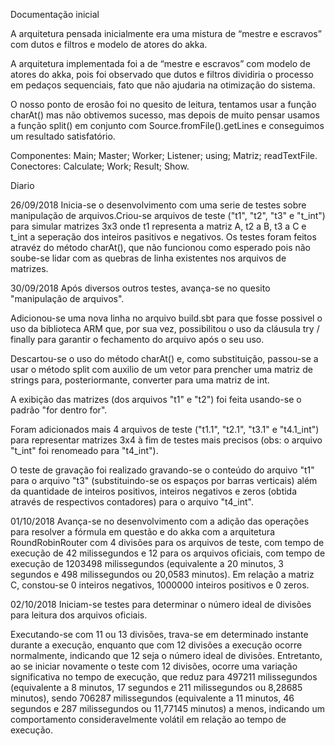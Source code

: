 Documentação inicial

A arquitetura pensada inicialmente era uma mistura de “mestre e escravos” com dutos e filtros e modelo de atores do akka.

A arquitetura implementada foi a de “mestre e escravos” com modelo de atores do akka, pois foi observado que dutos e filtros dividiria o processo em pedaços sequenciais, fato que não ajudaria na otimização do sistema.

O nosso ponto de erosão foi no quesito de leitura, tentamos usar a função charAt() mas não obtivemos sucesso, mas depois de muito pensar usamos a função split() em conjunto com Source.fromFile().getLines e conseguimos um resultado satisfatório.

Componentes: Main; Master; Worker; Listener; using; Matriz; readTextFile.
Conectores: Calculate; Work; Result; Show.

Diario

26/09/2018
Inicia-se o desenvolvimento com uma serie de testes sobre manipulação de arquivos.Criou-se
arquivos de teste ("t1", "t2", "t3" e "t_int") para simular matrizes 3x3 onde t1 representa
a matriz A, t2 a B, t3 a C e t_int a seperação dos inteiros pasitivos e negativos. Os testes
foram feitos atravéz do método charAt(), que não funcionou como esperado pois não soube-se
lidar com as quebras de linha existentes nos arquivos de matrizes.

30/09/2018
Após diversos outros testes, avança-se no quesito "manipulação de arquivos".

Adicionou-se uma nova linha no arquivo build.sbt para que fosse possivel o uso da biblioteca
ARM que, por sua vez, possibilitou o uso da cláusula try / finally para garantir o fechamento
do arquivo após o seu uso.

Descartou-se o uso do método charAt() e, como substituição, passou-se a usar o método split
com auxilio de um vetor para prencher uma matriz de strings para, posteriormante, converter
para uma matriz de int.

A exibição das matrizes (dos arquivos "t1" e "t2") foi feita usando-se o padrão "for dentro
for".

Foram adicionados mais 4 arquivos de teste ("t1.1", "t2.1", "t3.1" e "t4.1_int") para
representar matrizes 3x4 à fim de testes mais precisos (obs: o arquivo "t_int" foi renomeado
para "t4_int").

O teste de gravação foi realizado gravando-se o conteúdo do arquivo "t1" para o arquivo "t3"
(substituindo-se os espaços por barras verticais) além da quantidade de inteiros positivos,
inteiros negativos e zeros (obtida através de respectivos contadores) para o arquivo
"t4_int".

01/10/2018
Avança-se no desenvolvimento com a adição das operações para resolver a fórmula em questão e
do akka com a arquitetura RoundRobinRouter com 4 divisões para os arquivos de teste, com
tempo de execução de 42 milissegundos e 12 para os arquivos oficiais, com tempo de execução
de 1203498 milissegundos (equivalente a 20 minutos, 3 segundos e 498 milissegundos ou 20,0583
minutos). Em relação a matriz C, constou-se 0 inteiros negativos, 1000000 inteiros positivos
e 0 zeros.

02/10/2018
Iniciam-se testes para determinar o número ideal de divisões para leitura dos arquivos
oficiais.

Executando-se com 11 ou 13 divisões, trava-se em determinado instante durante a execução,
enquanto que com 12 divisões a execução ocorre normalmente, indicando que 12 seja o número
ideal de divisões. Entretanto, ao se iniciar novamente o teste com 12 divisões, ocorre uma
variação significativa no tempo de execução, que reduz para 497211 milissegundos (equivalente
a 8 minutos, 17 segundos e 211 milissegundos ou 8,28685 minutos), sendo 706287 milissegundos
(equivalente a 11 minutos, 46 segundos e 287 milissegundos ou 11,77145 minutos) a menos,
indicando um comportamento consideravelmente volátil em relação ao tempo de execução.